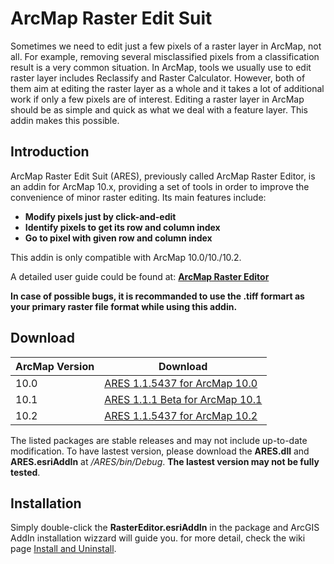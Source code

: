 ArcMap Raster Edit Suit
====================

Sometimes we need to edit just a few pixels of a raster layer in ArcMap, not all. For example, removing several misclassified pixels from a classification result is a very common situation. In ArcMap, tools we usually use to edit raster layer includes Reclassify and Raster Calculator. However, both of them aim at editing the raster layer as a whole and it takes a lot of additional work if only a few pixels are of interest. Editing a raster layer in ArcMap should be as simple and quick as what we deal with a feature layer. This addin makes this possible.

## Introduction

ArcMap Raster Edit Suit (ARES), previously called ArcMap Raster Editor, is an addin for ArcMap 10.x, providing a set of tools in order to improve the convenience of minor raster editing. Its main features include:

+ **Modify pixels just by click-and-edit**
+ **Identify pixels to get its row and column index**
+ **Go to pixel with given row and column index**

This addin is only compatible with ArcMap 10.0/10./10.2. 

A detailed user guide could be found at: **[ArcMap Raster Editor](https://github.com/dz316424/arcmap-raster-editor/wiki)**

**In case of possible bugs, it is recommanded to use the .tiff formart as your primary raster file format while using this addin.**

## Download

|ArcMap Version|Download|
|--------------|--------|
|10.0|[ARES 1.1.5437 for ArcMap 10.0](https://github.com/dz316424/ares/blob/master/Release%20for%2010.0/1.1.5437.zip?raw=true)|
|10.1|[ARES 1.1.1 Beta for ArcMap 10.1](http://sourceforge.net/projects/arcmaprastereditor/files/release/ArcMapRasterEditor_1.1.1_Beta.zip/download)|
|10.2|[ARES 1.1.5437 for ArcMap 10.2](https://github.com/dz316424/arcmap-raster-editor/blob/master/Release%20for%2010.2/1.1.5437.zip?raw=true)| 

The listed packages are stable releases and may not include up-to-date modification. To have lastest version, please download the **ARES.dll** and **ARES.esriAddIn** at */ARES/bin/Debug*. **The lastest version may not be fully tested**.

## Installation
Simply double-click the **RasterEditor.esriAddIn** in the package and ArcGIS AddIn installation wizzard will guide you. for more detail, check the wiki page [Install and Uninstall](https://github.com/dz316424/arcmap-raster-editor/wiki/Install-and-Uninstall).

